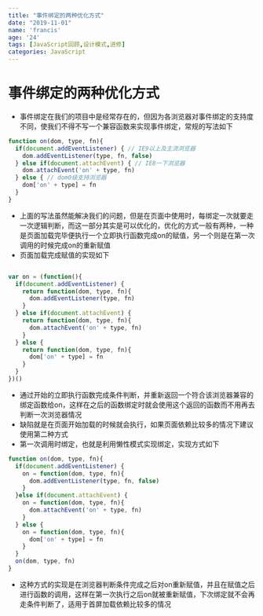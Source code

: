 ```yaml
---
title: "事件绑定的两种优化方式"
date: "2019-11-01"
name: 'francis'
age: '24'
tags: [JavaScript回顾,设计模式,进修]
categories: JavaScript
---
```



# 事件绑定的两种优化方式

- 事件绑定在我们的项目中是经常存在的，但因为各浏览器对事件绑定的支持度不同，使我们不得不写一个兼容函数来实现事件绑定，常规的写法如下

```js
function on(dom, type, fn){
  if(document.addEventListener) { // IE9以上及主流浏览器
    dom.addEventListener(type, fn, false)
  } else if(document.attachEvent) { // IE8一下浏览器
    dom.attachEvent('on' + type, fn)
  } else { // dom0级支持浏览器
    dom['on' + type] = fn
  }
}
```

- 上面的写法虽然能解决我们的问题，但是在页面中使用时，每绑定一次就要走一次逻辑判断，而这一部分其实是可以优化的，优化的方式一般有两种，一种是页面加载完毕便执行一个立即执行函数完成on的赋值，另一个则是在第一次调用的时候完成on的重新赋值
- 页面加载完成赋值的实现如下

<!--more-->

```js

var on = (function(){
  if(document.addEventListener) {
    return function(dom, type, fn){
      dom.addEventListener(type, fn)
    }
  } else if(document.attachEvent) {
    return function(dom, type, fn){
      dom.attachEvent('on' + type, fn)
    }
  } else {
    return function(dom, type, fn){
      dom['on' + type] = fn
    }
  }
})()

```

- 通过开始的立即执行函数完成条件判断，并重新返回一个符合该浏览器兼容的绑定函数给on，这样在之后的函数绑定时就会使用这个返回的函数而不用再去判断一次浏览器情况
- 缺陷就是在页面开始加载的时候就会执行，如果页面依赖比较多的情况下建议使用第二种方式
- 第一次调用时绑定，也就是利用懒性模式实现绑定，实现方式如下

```js
function on(dom, type, fn){
  if(document.addEventListener) {
    on = function(dom, type, fn){
      dom.addEventListener(type, fn, false)
    }
  }else if(document.attachEvent) {
    on = function(dom, type, fn){
      dom.attachEvent('on' + type, fn)
    }
  } else {
    on = function(dom, type, fn){
      dom['on' + type] = fn
    }
  }
  on(dom, type, fn)
}
```

- 这种方式的实现是在浏览器判断条件完成之后对on重新赋值，并且在赋值之后进行函数的调用，这样在第一次执行之后on就被重新赋值，下次绑定就不会再走条件判断了，适用于首屏加载依赖比较多的情况
